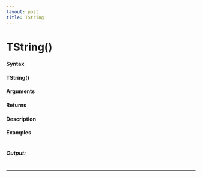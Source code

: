 ```yaml
---
layout: post
title: TString
---
```


# TString()


#### Syntax

#### TString()

#### Arguments

#### Returns

#### Description

#### Examples

```

```

##### Output:

```

```

---